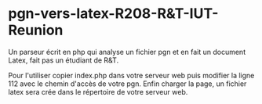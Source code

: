 # pgn-vers-latex-R208-R&T-IUT-Reunion
Un parseur écrit en php qui analyse un fichier pgn et en fait un document Latex, fait pas un étudiant de R&T.

Pour l'utiliser copier index.php dans votre serveur web puis modifier la ligne 112 avec 
le chemin d'accès de votre pgn. Enfin charger la page, un fichier latex sera crée dans le répertoire 
de votre serveur web.

